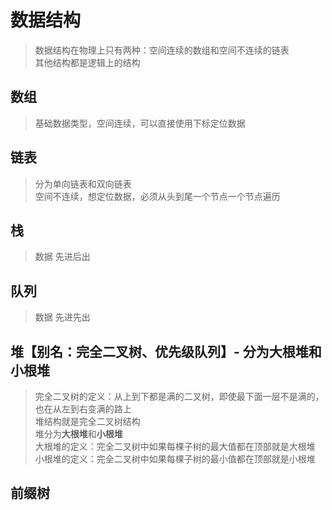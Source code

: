# 数据结构
> 数据结构在物理上只有两种：空间连续的数组和空间不连续的链表   
> 其他结构都是逻辑上的结构

## 数组
> 基础数据类型，空间连续，可以直接使用下标定位数据

## 链表
> 分为单向链表和双向链表    
> 空间不连续，想定位数据，必须从头到尾一个节点一个节点遍历

## 栈
> 数据 先进后出

## 队列
> 数据 先进先出

## 堆【别名：完全二叉树、优先级队列】- 分为大根堆和小根堆
> 完全二叉树的定义：从上到下都是满的二叉树，即使最下面一层不是满的，也在从左到右变满的路上    
> 堆结构就是完全二叉树结构   
> 堆分为**大根堆**和**小根堆**   
> 大根堆的定义：完全二叉树中如果每棵子树的最大值都在顶部就是大根堆   
> 小根堆的定义：完全二叉树中如果每棵子树的最小值都在顶部就是小根堆

## 前缀树

